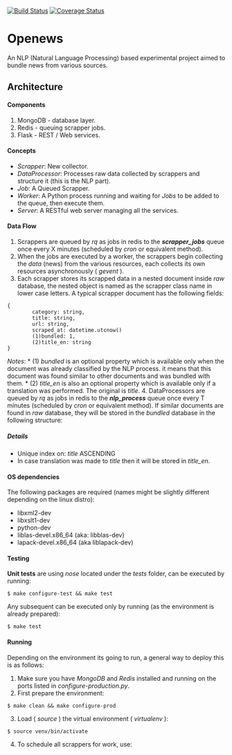 [![Build Status](https://travis-ci.org/nathanIL/openews.svg?branch=master)](https://travis-ci.org/nathanIL/openews?branch=master)
[![Coverage Status](https://coveralls.io/repos/nathanIL/openews/badge.svg?branch=master&service=github)](https://coveralls.io/github/nathanIL/openews?branch=master)
# Openews

An NLP (Natural Language Processing) based experimental project aimed to bundle news from various sources.

## Architecture
#### Components
1. MongoDB - database layer.
2. Redis - queuing scrapper jobs.
3. Flask - REST / Web services.

#### Concepts
* _Scrapper_: New collector.
* _DataProcessor_: Processes raw data collected by scrappers and structure it (this is the NLP part). 
* _Job_: A Queued Scrapper.
* _Worker_: A Python process running and waiting for _Jobs_ to be added to the queue, then execute them.
* _Server_: A RESTful web server managing all the services.

#### Data Flow
1. Scrappers are queued by _rq_ as jobs in redis to the **_scrapper_jobs_** queue once every X minutes (scheduled by 
_cron_ or equivalent method).
2. When the jobs are executed by a worker, the scrappers begin collecting the _data_ (news) from the various resources, 
each collects its own resources asynchronously ( _gevent_ ).
3. Each scrapper stores its scrapped data in a nested document inside _raw_ database, the nested object is named as
the scrapper class name in lower case letters. A typical scrapper document has the following fields:
```
{
        category: string,
        title: string,
        url: string,
        scraped_at: datetime.utcnow()
        (1)bundled: 1,
        (2)title_en: string
}
```
_Notes_:
    * (1) _bundled_ is an optional property which is available only when the document was already classified by the NLP 
    process. it means that this document was found similar to other documents and was bundled with them.
    * (2) _title_en_ is also an optional property which is available only if a translation was performed. The original
    is _title_. 
4. DataProcessors are queued by _rq_ as jobs in redis to the **_nlp_process_** queue once every T minutes (scheduled by 
_cron_ or equivalent method). If similar documents are found in _raw_ database, they will be stored in the _bundled_ 
database in the following structure:


##### Details
 * Unique index on: _title_ ASCENDING
 * In case translation was made to _title_ then it will be stored in _title_en_.


#### OS dependencies
The following packages are required (names might be slightly different depending on the linux distro):

* libxml2-dev 
* libxslt1-dev 
* python-dev
* liblas-devel.x86_64 (aka: libblas-dev)
* lapack-devel.x86_64 (aka liblapack-dev)

#### Testing

**Unit tests** are using _nose_ located under the _tests_ folder, can be executed by running:
```
$ make configure-test && make test
```
Any subsequent can be executed only by running (as the environment is already prepared):
```
$ make test
```

#### Running
Depending on the environment its going to run, a general way to deploy this is as follows:

1. Make sure you have _MongoDB_ and _Redis_ installed and running on the ports listed in _configure-production.py_.
2. First prepare the environment:
```
$ make clean && make configure-prod
```
3. Load ( _source_ ) the virtual environment ( _virtualenv_ ):
```
$ source venv/bin/activate
```
4. To schedule all scrappers for work, use:
